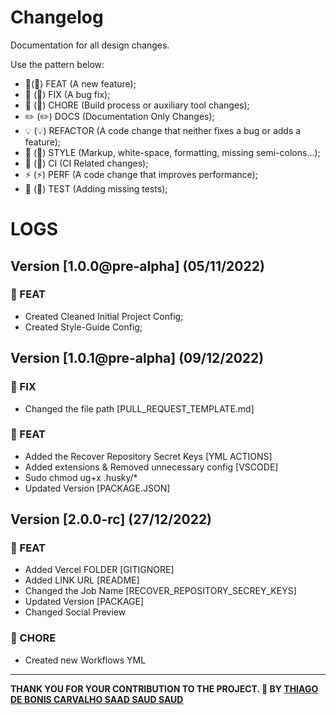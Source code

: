 # Changelog

Documentation for all design changes.

Use the pattern below:

- 🎸(:guitar:) FEAT (A new feature);
- 🐛 (:bug:) FIX (A bug fix);
- 🤖 (:robot:) CHORE (Build process or auxiliary tool changes);
- ✏️ (:pencil2:) DOCS (Documentation Only Changes);
- 💡 (:bulb:) REFACTOR (A code change that neither fixes a bug or adds a feature);
- 💄 (:lipstick:) STYLE (Markup, white-space, formatting, missing semi-colons...);
- 🎡 (:ferris_wheel:) CI (CI Related changes);
- ⚡ (:zap:) PERF (A code change that improves performance);
- 💍 (:ring:) TEST (Adding missing tests);

# LOGS

## Version [1.0.0@pre-alpha] (05/11/2022)

### :guitar: FEAT

- Created Cleaned Initial Project Config;
- Created Style-Guide Config;

## Version [1.0.1@pre-alpha] (09/12/2022)

### :bug: FIX

- Changed the file path [PULL_REQUEST_TEMPLATE.md]

### :guitar: FEAT

- Added the Recover Repository Secret Keys [YML ACTIONS]
- Added extensions & Removed unnecessary config [VSCODE]
- Sudo chmod ug+x .husky/\*
- Updated Version [PACKAGE.JSON]

## Version [2.0.0-rc] (27/12/2022)

### :guitar: FEAT

- Added Vercel FOLDER [GITIGNORE]
- Added LINK URL [README]
- Changed the Job Name [RECOVER_REPOSITORY_SECREY_KEYS]
- Updated Version [PACKAGE]
- Changed Social Preview

### :robot: CHORE

- Created new Workflows YML

---

**THANK YOU FOR YOUR CONTRIBUTION TO THE PROJECT. 💖
BY [THIAGO DE BONIS CARVALHO SAAD SAUD SAUD](https://www.linkedin.com/in/thiagosaud/)**
